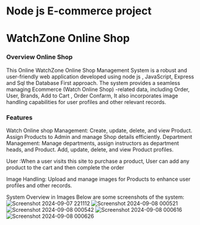 # Node js E-commerce project
# WatchZone Online Shop

### Overview Online Shop
This Online WatchZone Online Shop Management System is a robust and user-friendly web application developed using node js , JavaScript, Express and Sql the Database First approach.
The system provides a seamless managing Ecommerce (Watch Online Shop) -related data, including Order, User, Brands, Add to Cart , Order Confarm,  It also incorporates image handling capabilities for user profiles and other relevant records.

###  Features
Watch Online shop Management: Create, update, delete, and view Product. Assign Products to Admin and manage Shop details efficiently.
Department Management: Manage departments, assign instructors as department heads, and Product. Add, update, delete, and view Product profiles.

User :When a user visits this site to purchase a product, User can add any product to the cart and then complete the order

Image Handling: Upload and manage images for Products to enhance user profiles and other records.

System Overview in Images
Below are some screenshots of the system:
![Screenshot 2024-09-07 221112](https://github.com/user-attachments/assets/4fe43abd-11f4-4389-807c-b0411bb38dd5)
![Screenshot 2024-09-08 000521](https://github.com/user-attachments/assets/62c4f498-405f-422e-905e-49326d368443)
![Screenshot 2024-09-08 000542](https://github.com/user-attachments/assets/2d5f8b09-a277-40b1-bb42-44954aaad2d8)
![Screenshot 2024-09-08 000616](https://github.com/user-attachments/assets/9ce363da-2eba-4019-ae47-ac5b6054bf9a)
![Screenshot 2024-09-08 000626](https://github.com/user-attachments/assets/a428508c-2744-4c5e-af97-c8deea058842)
